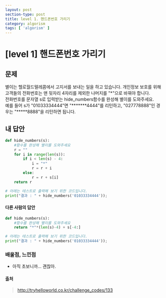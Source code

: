 ```yaml
---
layout: post
section-type: post
title: level 1. 핸드폰번호 가리기
category: algorism
tags: [ 'algorism' ]
---
```


# [level 1] 핸드폰번호 가리기

## 문제

별이는 헬로월드텔레콤에서 고지서를 보내는 일을 하고 있습니다. 개인정보 보호를 위해 고객들의 전화번호는 맨 뒷자리 4자리를 제외한 나머지를 "*"으로 바꿔야 합니다.  
전화번호를 문자열 s로 입력받는 hide_numbers함수를 완성해 별이를 도와주세요.  
예를 들어 s가 "01033334444"면 "*******4444"를 리턴하고, "027778888"인 경우는 "*****8888"을 리턴하면 됩니다.

## 내 답안

```python
def hide_numbers(s):
    #함수를 완성해 별이를 도와주세요
    r = ""
    for i in range(len(s)):
        if i < len(s) - 4:
            i = "*"
            r = r + i
        else:
            r = r + s[i]
    return r

# 아래는 테스트로 출력해 보기 위한 코드입니다.
print("결과 : " + hide_numbers('01033334444'));
```

#### 다른 사람의 답안

```python
def hide_numbers(s):
    #함수를 완성해 별이를 도와주세요
    return "*"*(len(s)-4) + s[-4:]

# 아래는 테스트로 출력해 보기 위한 코드입니다.
print("결과 : " + hide_numbers('01033334444'));
```

### 배울점, 느낀점

- 아직 초보니까... 괜찮아.

#### 출처
> <http://tryhelloworld.co.kr/challenge_codes/133>
